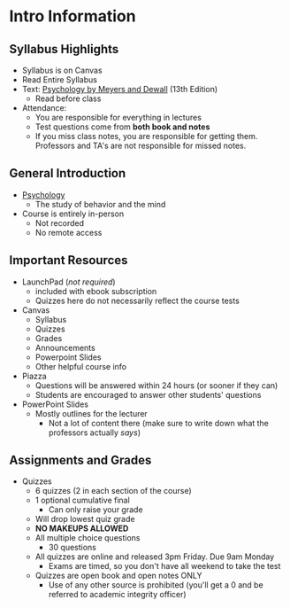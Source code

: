 # Intro Information

## Syllabus Highlights
- Syllabus is on Canvas
- Read Entire Syllabus
- Text: <u>Psychology by Meyers and Dewall</u> (13th Edition)
  - Read before class
- Attendance:
  - You are responsible for everything in lectures
  - Test questions come from **both book and notes**
  - If you miss class notes, you are responsible for getting them. Professors and TA's are not responsible for missed notes.

## General Introduction
- <u>Psychology</u>
  - The study of behavior and the mind
- Course is entirely in-person
  - Not recorded
  - No remote access

## Important Resources
- LaunchPad (_not required_)
  - included with ebook subscription
  - Quizzes here do not necessarily reflect the course tests
- Canvas
  - Syllabus
  - Quizzes
  - Grades
  - Announcements
  - Powerpoint Slides
  - Other helpful course info
- Piazza
  - Questions will be answered within 24 hours (or sooner if they can)
  - Students are encouraged to answer other students' questions
- PowerPoint Slides
  - Mostly outlines for the lecturer
    - Not a lot of content there (make sure to write down what the professors actually _says_)

## Assignments and Grades
- Quizzes
  - 6 quizzes (2 in each section of the course)
  - 1 optional cumulative final
    - Can only raise your grade
  - Will drop lowest quiz grade
  - **NO MAKEUPS ALLOWED**
  - All multiple choice questions
    - 30 questions
  - All quizzes are online and released 3pm Friday. Due 9am Monday
    - Exams are timed, so you don't have all weekend to take the test
  - Quizzes are open book and open notes ONLY
    - Use of any other source is prohibited (you'll get a 0 and be referred to academic integrity officer)